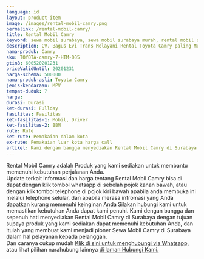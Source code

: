 ```yaml
---
language: id
layout: product-item
image: /images/rental-mobil-camry.png
permalink: /rental-mobil-camry/
title: Rental Mobil Camry
keyword: sewa mobil surabaya, sewa mobil surabaya murah, rental mobil surabaya, rental mobil surabaya murah, bagusevitrans, CV. Bagus Evi Trans, bagusevitrans.com, sewa mobil di surabaya, rental mobil di surabaya
description: CV. Bagus Evi Trans Melayani Rental Toyota Camry paling Murah dan terpercaya di Jawa timur Hubungi kami Call/WA di 081357754513
nama-produk: Camry
sku: TOYOTA-camry-7-HTM-005
gtin8: 600520201231
priceValidUntil: 20201231 
harga-schema: 500000
nama-produk-asli: Toyota Camry
jenis-kendaraan: MPV
tempat-duduk: 7
harga: 
durasi: Durasi
ket-durasi: Fullday
fasilitas: Fasilitas
ket-fasilitas-1: Mobil, Driver
ket-fasilitas-2: BBM
rute: Rute
ket-rute: Pemakaian dalam kota
ex-rute: Pemakaian luar kota harga call
artikel: Kami dengan bangga menyediakan Rental Mobil Camry di Surabaya dengan tujuan supaya produk yang kami sediakan dapat memenuhi kebutuhan Anda, dan kami adalah pioner Sewa Mobil Camry di Surabaya yang menggunakan teknologi online serta dalam hal pelayanan kepada pelanggan.
---
```

Rental Mobil Camry adalah Produk yang kami sediakan untuk membantu memenuhi kebutuhan perjalanan Anda.<br>Update terkait informasi dan harga tentang Rental Mobil Camry bisa di dapat dengan klik tombol whatsapp di sebelah pojok kanan bawah, atau dengan klik tombol telephone di pojok kiri bawah apabila anda membuka ini melalui telephone selular, dan apabila merasa infromasi yang Anda dapatkan kurang memenuhi keinginan Anda Silakan hubungi kami untuk memastikan kebutuhan Anda dapat kami penuhi. Kami dengan bangga dan sepenuh hati menyediakan Rental Mobil Camry di Surabaya dengan tujuan supaya produk yang kami sediakan dapat memenuhi kebutuhan Anda, dan itulah yang membuat kami menjadi pioner Sewa Mobil Camry di Surabaya dalam hal pelayanan kepada pelanggan.<br>
Dan caranya cukup mudah <a href="https://web.whatsapp.com/send?phone=6281357754513&text=Hallo,%20CS%20bagusevitrans.com">Klik di sini untuk menghubungi via Whatsapp,</a> atau lihat pilihan narahubung lainnya <a href="/kontak-kami/">di laman Hubungi Kami.</a>